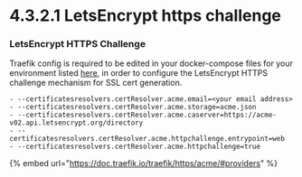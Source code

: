 # 4.3.2.1 LetsEncrypt https challenge

### LetsEncrypt HTTPS Challenge

Traefik config is required to be edited in your docker-compose files for your environment listed [here](https://github.com/opencrvs/opencrvs-countryconfig/tree/develop/infrastructure), in order to configure the LetsEncrypt HTTPS challenge mechanism for SSL cert generation.



```
- --certificatesresolvers.certResolver.acme.email=<your email address>
- --certificatesresolvers.certResolver.acme.storage=acme.json
- --certificatesresolvers.certResolver.acme.caserver=https://acme-v02.api.letsencrypt.org/directory
- --certificatesresolvers.certResolver.acme.httpchallenge.entrypoint=web
- --certificatesresolvers.certResolver.acme.httpchallenge=true
```

{% embed url="https://doc.traefik.io/traefik/https/acme/#providers" %}
